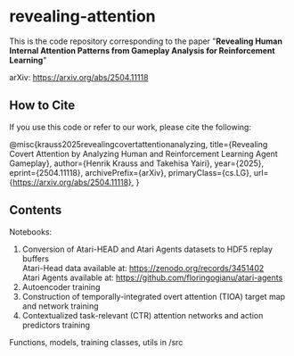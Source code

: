 # revealing-attention

This is the code repository corresponding to the paper "**Revealing Human Internal Attention Patterns from Gameplay Analysis for Reinforcement Learning**"

arXiv: https://arxiv.org/abs/2504.11118
## How to Cite

If you use this code or refer to our work, please cite the following:

@misc{krauss2025revealingcovertattentionanalyzing,
      title={Revealing Covert Attention by Analyzing Human and Reinforcement Learning Agent Gameplay}, 
      author={Henrik Krauss and Takehisa Yairi},
      year={2025},
      eprint={2504.11118},
      archivePrefix={arXiv},
      primaryClass={cs.LG},
      url={https://arxiv.org/abs/2504.11118}, 
}

## Contents

Notebooks:
1. Conversion of Atari-HEAD and Atari Agents datasets to HDF5 replay buffers\
    Atari-Head data available at: https://zenodo.org/records/3451402 \
    Atari Agents available at: https://github.com/floringogianu/atari-agents
2. Autoencoder training
3. Construction of temporally-integrated overt attention (TIOA) target map and network training
4. Contextualized task-relevant (CTR) attention networks and action predictors training

Functions, models, training classes, utils in /src